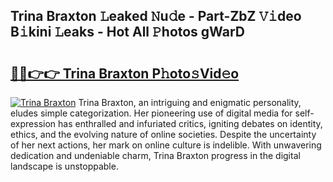 ## Trina Braxton 𝙻eaked 𝙽u𝚍e - Part-ZbZ 𝚅𝚒deo B𝚒kini 𝙻eaks - Hot All 𝙿hotos gWarD

# <h2><a href="http://ld3918x.urlbe.top/?page=Trina+Braxton">🔗🔗👉👉 Trina Braxton P𝚑oto𝚜Vid𝚎o</a></h2>

[![Trina Braxton](https://i.imgur.com/eBuTRDB.gif)](http://ld3918x.urlbe.top/?page=Trina+Braxton)
Trina Braxton, an intriguing and enigmatic personality, eludes simple categorization. Her pioneering use of digital media for self-expression has enthralled and infuriated critics, igniting debates on identity, ethics, and the evolving nature of online societies. Despite the uncertainty of her next actions, her mark on online culture is indelible. With unwavering dedication and undeniable charm, Trina Braxton progress in the digital landscape is unstoppable.
